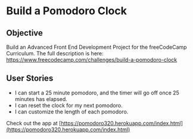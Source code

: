 # Build a Pomodoro Clock

Objective 
------

Build an Advanced Front End Development Project for the freeCodeCamp Curriculum. 
The full description is here: https://www.freecodecamp.com/challenges/build-a-pomodoro-clock

User Stories
------

* I can start a 25 minute pomodoro, and the timer will go off once 25 minutes has elapsed.
* I can reset the clock for my next pomodoro.
* I can customize the length of each pomodoro.

Check out the app at [https://pomodoro320.herokuapp.com/index.html](https://pomodoro320.herokuapp.com/index.html)